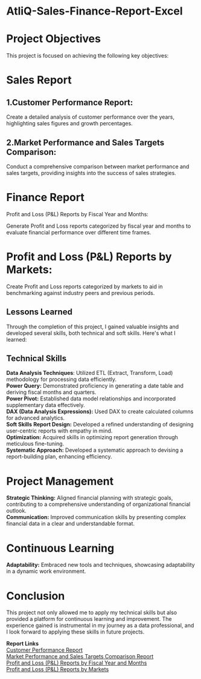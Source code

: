 # AtliQ-Sales-Finance-Report-Excel

# Project Objectives
This project is focused on achieving the following key objectives:

# Sales Report
## 1.Customer Performance Report:

Create a detailed analysis of customer performance over the years, highlighting sales figures and growth percentages.
## 2.Market Performance and Sales Targets Comparison:

Conduct a comprehensive comparison between market performance and sales targets, providing insights into the success of sales strategies.
# Finance Report
Profit and Loss (P&L) Reports by Fiscal Year and Months:

Generate Profit and Loss reports categorized by fiscal year and months to evaluate financial performance over different time frames.
# Profit and Loss (P&L) Reports by Markets:

Create Profit and Loss reports categorized by markets to aid in benchmarking against industry peers and previous periods.
## Lessons Learned
Through the completion of this project, I gained valuable insights and developed several skills, both technical and soft skills. Here's what I learned:

## Technical Skills
**Data Analysis Techniques**: Utilized ETL (Extract, Transform, Load) methodology for processing data efficiently.  
**Power Query:** Demonstrated proficiency in generating a date table and deriving fiscal months and quarters.  
**Power Pivot:** Established data model relationships and incorporated supplementary data effectively.  
**DAX (Data Analysis Expressions):** Used DAX to create calculated columns for advanced analytics.  
**Soft Skills**
**Report Design:** Developed a refined understanding of designing user-centric reports with empathy in mind.  
**Optimization:** Acquired skills in optimizing report generation through meticulous fine-tuning.  
**Systematic Approach:** Developed a systematic approach to devising a report-building plan, enhancing efficiency.  
# Project Management
**Strategic Thinking:** Aligned financial planning with strategic goals, contributing to a comprehensive understanding of organizational financial outlook.  
**Communication:** Improved communication skills by presenting complex financial data in a clear and understandable format.  
# Continuous Learning
**Adaptability:** Embraced new tools and techniques, showcasing adaptability in a dynamic work environment.  
# Conclusion
This project not only allowed me to apply my technical skills but also provided a platform for continuous learning and improvement. The experience gained is instrumental in my journey as a data professional, and I look forward to applying these skills in future projects.

**Report Links**  
[Customer Performance Report](url)  
[Market Performance and Sales Targets Comparison Report](url)  
[Profit and Loss (P&L) Reports by Fiscal Year and Months](url)  
[Profit and Loss (P&L) Reports by Markets](url)  
